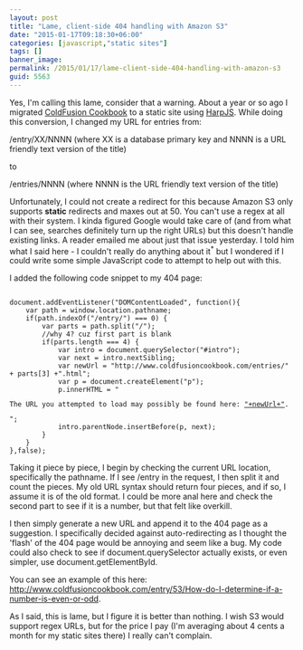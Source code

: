 ```yaml
---
layout: post
title: "Lame, client-side 404 handling with Amazon S3"
date: "2015-01-17T09:18:30+06:00"
categories: [javascript,"static sites"]
tags: []
banner_image: 
permalink: /2015/01/17/lame-client-side-404-handling-with-amazon-s3
guid: 5563
---
```


Yes, I'm calling this lame, consider that a warning. About a year or so ago I migrated <a href="http://www.coldfusioncookbook.com">ColdFusion Cookbook</a> to a static site using <a href="http://www.harpjs.com">HarpJS</a>. While doing this conversion, I changed my URL for entries from:

<!--more-->

/entry/XX/NNNN (where XX is a database primary key and NNNN is a URL friendly text version of the title)

to

/entries/NNNN (where NNNN is the URL friendly text version of the title)

Unfortunately, I could not create a redirect for this because Amazon S3 only supports <strong>static</strong> redirects and maxes out at 50. You can't use a regex at all with their system. I kinda figured Google would take care of (and from what I can see, searches definitely turn up the right URLs) but this doesn't handle existing links. A reader emailed me about just that issue yesterday. I told him what I said here - I couldn't really do anything about it<sup>*</sup> but I wondered if I could write some simple JavaScript code to attempt to help out with this.

I added the following code snippet to my 404 page:

<pre><code class="language-javascript">
document.addEventListener("DOMContentLoaded", function(){
	var path = window.location.pathname;
	if(path.indexOf("/entry/") === 0) {
		var parts = path.split("/");
		//why 4? cuz first part is blank
		if(parts.length === 4) {
			var intro = document.querySelector("#intro");
			var next = intro.nextSibling;
			var newUrl = "http://www.coldfusioncookbook.com/entries/" + parts[3] +".html";
			var p = document.createElement("p");
			p.innerHTML = "<p>The URL you attempted to load may possibly be found here: <a href='"+newUrl+"'>"+newUrl+"</a>.</p>";
			intro.parentNode.insertBefore(p, next);
		}
	} 
},false);
</code></pre>

Taking it piece by piece, I begin by checking the current URL location, specifically the pathname. If I see /entry in the request, I then split it and count the pieces. My old URL syntax should return four pieces, and if so, I assume it is of the old format. I could be more anal here and check the second part to see if it is a number, but that felt like overkill. 

I then simply generate a new URL and append it to the 404 page as a suggestion. I specifically decided against auto-redirecting as I thought the 'flash' of the 404 page would be annoying and seem like a bug. My code could also check to see if document.querySelector actually exists, or even simpler, use document.getElementById.

You can see an example of this here: <a href="http://www.coldfusioncookbook.com/entry/53/How-do-I-determine-if-a-number-is-even-or-odd">http://www.coldfusioncookbook.com/entry/53/How-do-I-determine-if-a-number-is-even-or-odd</a>. 

As I said, this is lame, but I figure it is better than nothing. I wish S3 would support regex URLs, but for the price I pay (I'm averaging about 4 cents a month for my static sites there) I really can't complain.